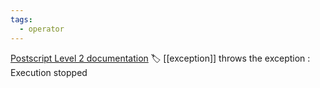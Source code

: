 ```yaml
---
tags:
  - operator
---
```

[Postscript Level 2 documentation](https://hepunx.rl.ac.uk/~adye/psdocs/ref/PSL2s.html#stop)
🏷️ [[exception]]
throws the exception : Execution stopped